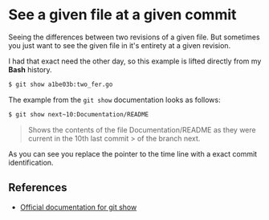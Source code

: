 # See a given file at a given commit

Seeing the differences between two revisions of a given file. But sometimes you just want to see the given file in it's entirety at a given revision.

I had that exact need the other day, so this example is lifted directly from my **Bash** history.

```bash
$ git show a1be03b:two_fer.go
```

The example from the `git show` documentation looks as follows:

```bash
$ git show next~10:Documentation/README
```

> Shows the contents of the file Documentation/README as they were current in the 10th last commit > of the branch next.

As you can see you replace the pointer to the time line with a exact commit identification.

## References

- [Official documentation for git show](https://git-scm.com/docs/git-show)
